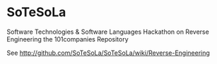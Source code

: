 SoTeSoLa
========

Software Technologies &amp; Software Languages
Hackathon on Reverse Engineering the 101companies Repository

See http://github.com/SoTeSoLa/SoTeSoLa/wiki/Reverse-Engineering
